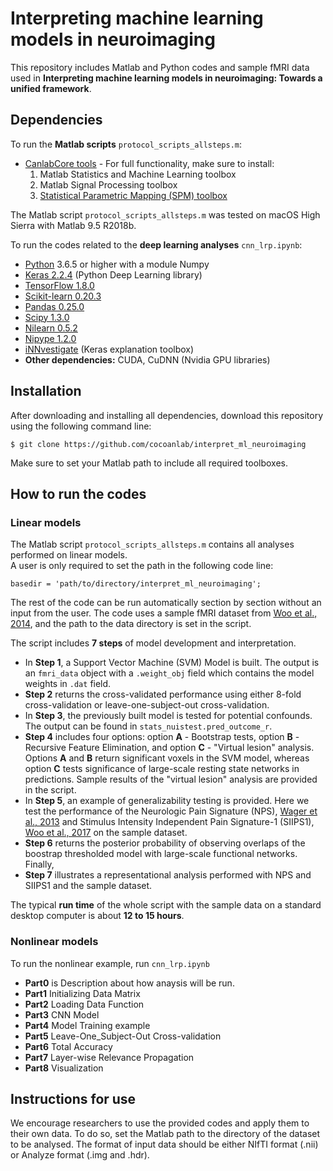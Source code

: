 # Interpreting machine learning models in neuroimaging
This repository includes Matlab and Python codes and sample fMRI data used in **Interpreting machine learning models in neuroimaging: Towards a unified framework**.  
## Dependencies
To run the **Matlab scripts** `protocol_scripts_allsteps.m`: 

+ [CanlabCore tools](https://github.com/canlab/CanlabCore) - For full functionality, make sure to install:
	1. Matlab Statistics and Machine Learning toolbox
	2. Matlab Signal Processing toolbox
	3. [Statistical Parametric Mapping (SPM) toolbox](https://www.fil.ion.ucl.ac.uk/spm/) 

The Matlab script `protocol_scripts_allsteps.m` was tested on macOS High Sierra with Matlab 9.5 R2018b.

To run the codes related to the **deep learning analyses** `cnn_lrp.ipynb`:  

+ [Python](https://www.python.org/downloads/) 3.6.5 or higher with a module Numpy
+ [Keras 2.2.4](https://keras.io) (Python Deep Learning library) 
+ [TensorFlow 1.8.0](https://www.tensorflow.org/install/) 
+ [Scikit-learn 0.20.3](https://scikit-learn.org/stable/install.html) 
+ [Pandas 0.25.0](https://pandas.pydata.org/pandas-docs/stable/install.html) 
+ [Scipy 1.3.0](https://www.tensorflow.org/install/) 
+ [Nilearn 0.5.2](http://nilearn.github.io/introduction.html#installation) 
+ [Nipype 1.2.0](https://nipype.readthedocs.io/en/latest/users/install.html) 
+ [iNNvestigate](https://github.com/albermax/innvestigate) (Keras explanation toolbox)
+ **Other dependencies:** CUDA, CuDNN (Nvidia GPU libraries)


## Installation
After downloading and installing all dependencies, download this repository using the following command line:  
```
$ git clone https://github.com/cocoanlab/interpret_ml_neuroimaging
```  

Make sure to set your Matlab path to include all required toolboxes.  

## How to run the codes
### Linear models 
The Matlab script `protocol_scripts_allsteps.m` contains all analyses performed on linear models.  
A user is only required to set the path in the following code line:
```
basedir = 'path/to/directory/interpret_ml_neuroimaging';
```  

The rest of the code can be run automatically section by section without an input from the user. The code uses a sample fMRI dataset from [Woo et al., 2014](https://www.nature.com/articles/ncomms6380), and the path to the data directory is set in the script.  

The script includes **7 steps** of model development and interpretation. 
- In **Step 1**, a Support Vector Machine (SVM) Model is built. The output is an `fmri_data` object with a `.weight_obj` field which contains the model weights in `.dat` field. 
- **Step 2** returns the cross-validated performance using either 8-fold cross-validation or leave-one-subject-out cross-validation. 
- In **Step 3**, the previously built model is tested for potential confounds. The output can be found in `stats_nuistest.pred_outcome_r`. 
- **Step 4** includes four options: option **A** - Bootstrap tests, option **B** - Recursive Feature Elimination, and option **C** - "Virtual lesion" analysis. Options **A** and **B** return significant voxels in the SVM model, whereas option **C** tests significance of large-scale resting state networks in predictions. Sample results of the "virtual lesion" analysis are provided in the script. 
- In **Step 5**, an example of generalizability testing is provided. Here we test the performance of the Neurologic Pain Signature (NPS), [Wager et al., 2013](https://www.nejm.org/doi/full/10.1056/NEJMoa1204471) and Stimulus Intensity Independent Pain Signature-1 (SIIPS1), [Woo et al., 2017](https://www.nature.com/articles/ncomms14211) on the sample dataset. 
- **Step 6** returns the posterior probability of observing overlaps of the boostrap thresholded model with large-scale functional networks. Finally, 
- **Step 7** illustrates a representational analysis performed with NPS and SIIPS1 and the sample dataset.  

The typical **run time** of the whole script with the sample data on a standard desktop computer is about **12 to 15 hours**.

### Nonlinear models  
To run the nonlinear example, run `cnn_lrp.ipynb`

<It is updating now : sungwoo>

- **Part0** is Description about how anaysis will be run.
- **Part1** Initializing Data Matrix
- **Part2** Loading Data Function
- **Part3** CNN Model
- **Part4** Model Training example
- **Part5** Leave-One_Subject-Out Cross-validation
- **Part6** Total Accuracy
- **Part7** Layer-wise Relevance Propagation
- **Part8** Visualization

## Instructions for use
We encourage researchers to use the provided codes and apply them to their own data. To do so, set the Matlab path to the directory of the dataset to be analysed. The format of input data should be either NIfTI format (.nii) or Analyze format (.img and .hdr).
